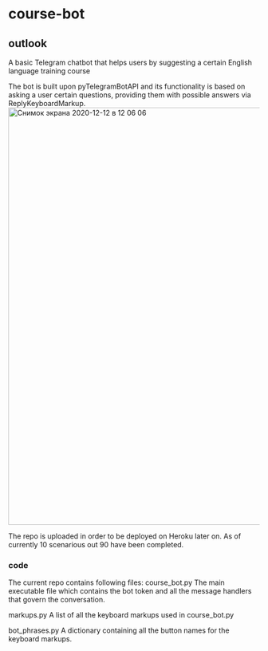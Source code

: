 # course-bot
## outlook
A basic Telegram chatbot that helps users by suggesting a certain English language training course 

The bot is built upon pyTelegramBotAPI and its functionality is based on asking a user certain questions, providing them with possible answers via ReplyKeyboardMarkup.
<img width="837" alt="Снимок экрана 2020-12-12 в 12 06 06" src="https://user-images.githubusercontent.com/24829708/101980080-d9ec9c00-3c73-11eb-8dba-7824a74ecb5c.png">

The repo is uploaded in order to be deployed on Heroku later on.
As of currently 10 scenarious out 90 have been completed.

### code
The current repo contains following files:
course_bot.py
The main executable file which contains the bot token and all the message handlers that govern the conversation.

markups.py
A list of all the keyboard markups used in course_bot.py

bot_phrases.py
A dictionary containing all the button names for the keyboard markups.

